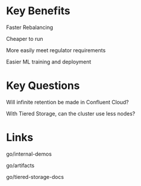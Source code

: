 # Key Benefits

Faster Rebalancing

Cheaper to run

More easily meet regulator requirements

Easier ML training and deployment



# Key Questions


Will infinite retention be made in Confluent Cloud?

With Tiered Storage, can the cluster use less nodes?

# Links

go/internal-demos

go/artifacts

go/tiered-storage-docs
